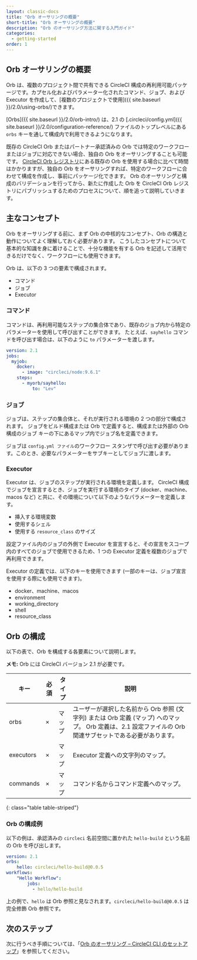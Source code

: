 ```yaml
---
layout: classic-docs
title: "Orb オーサリングの概要"
short-title: "Orb オーサリングの概要"
description: "Orb のオーサリング方法に関する入門ガイド"
categories:
  - getting-started
order: 1
---
```


## Orb オーサリングの概要

Orb は、複数のプロジェクト間で共有できる CircleCI 構成の再利用可能パッケージです。カプセル化およびパラメーター化されたコマンド、ジョブ、および Executor を作成して、[複数のプロジェクトで使用]({{ site.baseurl }}/2.0/using-orbs/)できます。

[Orbs]({{ site.baseurl }}/2.0/orb-intro/) は、2.1 の [.circleci/config.yml]({{ site.baseurl }}/2.0/configuration-reference/) ファイルのトップレベルにある `orbs` キーを通して構成内で利用できるようになります。

既存の CircleCI Orb またはパートナー承認済みの Orb では特定のワークフローまたはジョブに対応できない場合、独自の Orb をオーサリングすることも可能です。 [CircleCI Orb レジストリ](https://circleci.com/orbs/registry/)にある既存の Orb を使用する場合に比べて時間はかかりますが、独自の Orb をオーサリングすれば、特定のワークフローに合わせて構成を作成し、事前にパッケージ化できます。 Orb のオーサリングと構成のバリデーションを行ってから、新たに作成した Orb を CircleCI Orb レジストリにパブリッシュするためのプロセスについて、順を追って説明していきます。

## 主なコンセプト

Orb をオーサリングする前に、まず Orb の中核的なコンセプト、Orb の構造と動作についてよく理解しておく必要があります。 こうしたコンセプトについて基本的な知識を身に着けることで、十分な機能を有する Orb を記述して活用できるだけでなく、ワークフローにも使用できます。

Orb は、以下の 3 つの要素で構成されます。

- コマンド
- ジョブ
- Executor

### コマンド

コマンドは、再利用可能なステップの集合体であり、既存のジョブ内から特定のパラメーターを使用して呼び出すことができます。 たとえば、`sayhello` コマンドを呼び出す場合は、以下のように `to` パラメーターを渡します。

```yaml
version: 2.1
jobs:
  myjob:
    docker:
      - image: "circleci/node:9.6.1"
    steps:
      - myorb/sayhello:
          to: "Lev"
```
### ジョブ

ジョブは、ステップの集合体と、それが実行される環境の 2 つの部分で構成されます。 ジョブをビルド構成または Orb で定義すると、構成または外部の Orb 構成のジョブ キーの下にあるマップ内でジョブ名を定義できます。

ジョブは `config.yml ファイル`のワークフロー スタンザで呼び出す必要があります。このとき、必要なパラメーターをサブキーとしてジョブに渡します。

### Executor

Executor は、ジョブのステップが実行される環境を定義します。 CircleCI 構成でジョブを宣言するとき、ジョブを実行する環境のタイプ (docker、machine、macos など) と共に、その環境について以下のようなパラメーターを定義します。

- 挿入する環境変数
- 使用するシェル
- 使用する `resource_class` のサイズ

設定ファイル内のジョブの外側で Executor を宣言すると、その宣言をスコープ内のすべてのジョブで使用できるため、1 つの Executor 定義を複数のジョブで再利用できます。

Executor の定義では、以下のキーを使用できます (一部のキーは、ジョブ宣言を使用する際にも使用できます)。

- docker、machine、macos
- environment
- working_directory
- shell
- resource_class

## Orb の構成

以下の表で、Orb を構成する各要素について説明します。

**メモ:** Orb には CircleCI バージョン 2.1 が必要です。

| キー        | 必須 | タイプ | 説明                                                                                            |
| --------- | -- | --- | --------------------------------------------------------------------------------------------- |
| orbs      | ×  | マップ | ユーザーが選択した名前から Orb 参照 (文字列) または Orb 定義 (マップ) へのマップ。 Orb 定義は、2.1 設定ファイルの Orb 関連サブセットである必要があります。 |
| executors | ×  | マップ | Executor 定義への文字列のマップ。                                                                         |
| commands  | ×  | マップ | コマンド名からコマンド定義へのマップ。                                                                           |
{: class="table table-striped"}

### Orb の構成例

以下の例は、承認済みの `circleci` 名前空間に置かれた `hello-build` という名前の Orb を呼び出します。

```yaml
version: 2.1
orbs:
    hello: circleci/hello-build@0.0.5
workflows:
    "Hello Workflow":
        jobs:
          - hello/hello-build
```
上の例で、`hello` は Orb 参照と見なされます。`circleci/hello-build@0.0.5` は完全修飾 Orb 参照です。

## 次のステップ

次に行うべき手順については、「[Orb のオーサリング – CircleCI CLI のセットアップ]({{site.baseurl}}/2.0/orb-author-cli/)」を参照してください。
